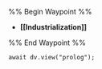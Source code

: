 %% Begin Waypoint %%
- **[[Industrialization]]**

%% End Waypoint %%

```dataviewjs
await dv.view("prolog");
```